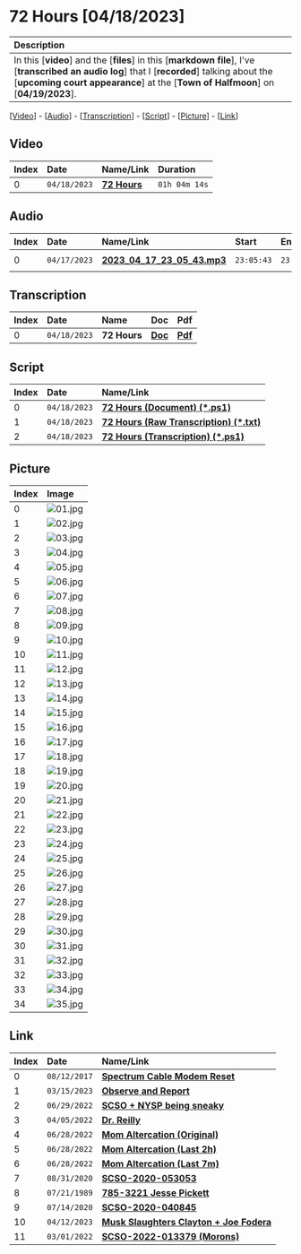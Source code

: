 # 72 Hours [04/18/2023]

| Description |
|:------------|
| In this [**video**] and the [**files**] in this [**markdown file**], I've [**transcribed an audio log**] that I [**recorded**] talking about the [**upcoming court appearance**] at the [**Town of Halfmoon**] on [**04/19/2023**]. |

[[Video](#video)] - [[Audio](#audio)] - [[Transcription](#transcription)] - [[Script](#script)] - [[Picture](#picture)] - [[Link](#link)]

## Video

| Index | Date         | Name/Link                         | Duration      |
|:------|:-------------|:----------------------------------|:--------------|
| 0     | `04/18/2023` | **[72 Hours](<to be completed>)** | `01h 04m 14s` |

## Audio

| Index | Date         | Name/Link                                                                                        | Start      | End        | Duration      |
|:------|:-------------|:-------------------------------------------------------------------------------------------------|:-----------|:-----------|:--------------|
| 0     | `04/17/2023` | **[2023_04_17_23_05_43.mp3](https://drive.google.com/file/d/1_8yH-UvorOx2zi4vbsuxegwUKDH2n9j5)** | `23:05:43` | `23:29:17` | `00h 23m 40s` |

## Transcription

| Index | Date         | Name         | Doc                                                                                                   | Pdf                                                                                                   |
|:------|:-------------|:-------------|:------------------------------------------------------------------------------------------------------|:------------------------------------------------------------------------------------------------------|
| 0     | `04/18/2023` | **72 Hours** | **[Doc](https://github.com/mcc85s/FightingEntropy/blob/main/Video/20230418/2023_0418-(72Hours).doc)** | **[Pdf](https://github.com/mcc85s/FightingEntropy/blob/main/Video/20230418/2023_0418-(72Hours).pdf)** |

## Script

| Index | Date         | Name/Link                                                                                                                                               |
|:------|:-------------|:--------------------------------------------------------------------------------------------------------------------------------------------------------|
| 0     | `04/18/2023` | **[72 Hours (Document) (*.ps1)](https://github.com/mcc85s/FightingEntropy/blob/main/Video/20230418/2023_0418-(72Hours-Document).ps1)**                  |
| 1     | `04/18/2023` | **[72 Hours (Raw Transcription) (*.txt)](https://github.com/mcc85s/FightingEntropy/blob/main/Video/20230418/2023_0418-(72Hours-RawTranscription).txt)** |
| 2     | `04/18/2023` | **[72 Hours (Transcription) (*.ps1)](https://github.com/mcc85s/FightingEntropy/blob/main/Video/20230418/2023_0418-(72Hours-Transcription).ps1)**        |

## Picture

| Index | Image                                                                                     |
|:------|:------------------------------------------------------------------------------------------|
| 0     | ![01.jpg](https://github.com/mcc85s/FightingEntropy/blob/main/Video/20230418/Pics/01.jpg) |
| 1     | ![02.jpg](https://github.com/mcc85s/FightingEntropy/blob/main/Video/20230418/Pics/02.jpg) |
| 2     | ![03.jpg](https://github.com/mcc85s/FightingEntropy/blob/main/Video/20230418/Pics/03.jpg) |
| 3     | ![04.jpg](https://github.com/mcc85s/FightingEntropy/blob/main/Video/20230418/Pics/04.jpg) |
| 4     | ![05.jpg](https://github.com/mcc85s/FightingEntropy/blob/main/Video/20230418/Pics/05.jpg) |
| 5     | ![06.jpg](https://github.com/mcc85s/FightingEntropy/blob/main/Video/20230418/Pics/06.jpg) |
| 6     | ![07.jpg](https://github.com/mcc85s/FightingEntropy/blob/main/Video/20230418/Pics/07.jpg) |
| 7     | ![08.jpg](https://github.com/mcc85s/FightingEntropy/blob/main/Video/20230418/Pics/08.jpg) |
| 8     | ![09.jpg](https://github.com/mcc85s/FightingEntropy/blob/main/Video/20230418/Pics/09.jpg) |
| 9     | ![10.jpg](https://github.com/mcc85s/FightingEntropy/blob/main/Video/20230418/Pics/10.jpg) |
| 10    | ![11.jpg](https://github.com/mcc85s/FightingEntropy/blob/main/Video/20230418/Pics/11.jpg) |
| 11    | ![12.jpg](https://github.com/mcc85s/FightingEntropy/blob/main/Video/20230418/Pics/12.jpg) |
| 12    | ![13.jpg](https://github.com/mcc85s/FightingEntropy/blob/main/Video/20230418/Pics/13.jpg) |
| 13    | ![14.jpg](https://github.com/mcc85s/FightingEntropy/blob/main/Video/20230418/Pics/14.jpg) |
| 14    | ![15.jpg](https://github.com/mcc85s/FightingEntropy/blob/main/Video/20230418/Pics/15.jpg) |
| 15    | ![16.jpg](https://github.com/mcc85s/FightingEntropy/blob/main/Video/20230418/Pics/16.jpg) |
| 16    | ![17.jpg](https://github.com/mcc85s/FightingEntropy/blob/main/Video/20230418/Pics/17.jpg) |
| 17    | ![18.jpg](https://github.com/mcc85s/FightingEntropy/blob/main/Video/20230418/Pics/18.jpg) |
| 18    | ![19.jpg](https://github.com/mcc85s/FightingEntropy/blob/main/Video/20230418/Pics/19.jpg) |
| 19    | ![20.jpg](https://github.com/mcc85s/FightingEntropy/blob/main/Video/20230418/Pics/20.jpg) |
| 20    | ![21.jpg](https://github.com/mcc85s/FightingEntropy/blob/main/Video/20230418/Pics/21.jpg) |
| 21    | ![22.jpg](https://github.com/mcc85s/FightingEntropy/blob/main/Video/20230418/Pics/22.jpg) |
| 22    | ![23.jpg](https://github.com/mcc85s/FightingEntropy/blob/main/Video/20230418/Pics/23.jpg) |
| 23    | ![24.jpg](https://github.com/mcc85s/FightingEntropy/blob/main/Video/20230418/Pics/24.jpg) |
| 24    | ![25.jpg](https://github.com/mcc85s/FightingEntropy/blob/main/Video/20230418/Pics/25.jpg) |
| 25    | ![26.jpg](https://github.com/mcc85s/FightingEntropy/blob/main/Video/20230418/Pics/26.jpg) |
| 26    | ![27.jpg](https://github.com/mcc85s/FightingEntropy/blob/main/Video/20230418/Pics/27.jpg) |
| 27    | ![28.jpg](https://github.com/mcc85s/FightingEntropy/blob/main/Video/20230418/Pics/28.jpg) |
| 28    | ![29.jpg](https://github.com/mcc85s/FightingEntropy/blob/main/Video/20230418/Pics/29.jpg) |
| 29    | ![30.jpg](https://github.com/mcc85s/FightingEntropy/blob/main/Video/20230418/Pics/30.jpg) |
| 30    | ![31.jpg](https://github.com/mcc85s/FightingEntropy/blob/main/Video/20230418/Pics/31.jpg) |
| 31    | ![32.jpg](https://github.com/mcc85s/FightingEntropy/blob/main/Video/20230418/Pics/32.jpg) |
| 32    | ![33.jpg](https://github.com/mcc85s/FightingEntropy/blob/main/Video/20230418/Pics/33.jpg) |
| 33    | ![34.jpg](https://github.com/mcc85s/FightingEntropy/blob/main/Video/20230418/Pics/34.jpg) |
| 34    | ![35.jpg](https://github.com/mcc85s/FightingEntropy/blob/main/Video/20230418/Pics/35.jpg) |

## Link

| Index | Date         | Name/Link                                                                                                               |
|:------|:-------------|:------------------------------------------------------------------------------------------------------------------------|
| 0     | `08/12/2017` | **[Spectrum Cable Modem Reset](https://youtu.be/LfZW-s0BMow)**                                                          |
| 1     | `03/15/2023` | **[Observe and Report](https://youtu.be/tPMwAM366go)**                                                                  |
| 2     | `06/29/2022` | **[SCSO + NYSP being sneaky](https://youtu.be/W0SZ9Iby3VY)**                                                            |
| 3     | `04/05/2022` | **[Dr. Reilly](https://drive.google.com/file/d/1aNBYW3iBKJ9SkdfnCeL2aTp5oHCXtnqu)**                                     |
| 4     | `06/28/2022` | **[Mom Altercation (Original)](https://drive.google.com/file/d/1MkHiYnBnRl91Ck-ixcEhE5R1dX7B3Fve)**                     |
| 5     | `06/28/2022` | **[Mom Altercation (Last 2h)](https://drive.google.com/file/d/1Z56uu5O52eAzJhUdiby_J8dQQXaOUENa)**                      |
| 6     | `06/28/2022` | **[Mom Altercation (Last 7m)](https://drive.google.com/file/d/18Nrm1b-Ahi_vdtC39JMnNUiYnPDIKwEK)**                      |
| 7     | `08/31/2020` | **[SCSO-2020-053053](https://github.com/mcc85s/FightingEntropy/blob/main/Records/SCSO-2020-053053/readme.md)**          |
| 8     | `07/21/1989` | **[785-3221 Jesse Pickett](https://github.com/mcc85s/FightingEntropy/blob/main/Docs/2021_0414-(Jesse%20Pickett).pdf)**  |
| 9     | `07/14/2020` | **[SCSO-2020-040845](https://github.com/mcc85s/FightingEntropy/blob/main/Records/SCSO-2020-040845/readme.md)**          |
| 10    | `04/12/2023` | **[Musk Slaughters Clayton + Joe Fodera](https://github.com/mcc85s/FightingEntropy/blob/main/Docs/20230412/readme.md)** |
| 11    | `03/01/2022` | **[SCSO-2022-013379 (Morons)](https://drive.google.com/file/d/1BNfF9vWjG4vBIO-8oXmIw6aLeNvFRjRL)**                      |
